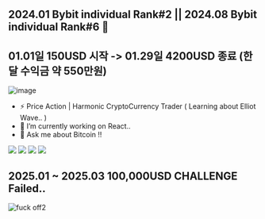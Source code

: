 ## 2024.01 Bybit individual Rank#2  ||  2024.08 Bybit individual Rank#6 👋
## 01.01일 150USD 시작 -> 01.29일 4200USD 종료 (한달 수익금 약 550만원)
![image](https://github.com/ImYourNote/ImYourNote/assets/151738467/14ace6f2-792a-4537-9806-86e7fd6bb521)

- ⚡ Price Action | Harmonic CryptoCurrency Trader ( Learning about Elliot Wave.. )
- 🔭 I’m currently working on React..
- 💬 Ask me about Bitcoin !!

<img src="https://img.shields.io/badge/Javascript-F7DF1E?style=for-the-badge&logo=javascript&logoColor=FFF"/>  <img src="https://img.shields.io/badge/HTML5-E34F26?style=for-the-badge&logo=html5&logoColor=FFF"/>  <img src="https://img.shields.io/badge/CSS3-1572B6?style=for-the-badge&logo=css3&logoColor=FFF"/>  <img src="https://img.shields.io/badge/jquery-0769AD?style=for-the-badge&logo=jquery&logoColor=FFF"/>

##  2025.01 ~ 2025.03 100,000USD CHALLENGE Failed.. 
![fuck off2](https://github.com/user-attachments/assets/6fe903a1-5d91-4de1-be20-e76e39ccd228)



<!--
**ImYourNote/ImYourNote** is a ✨ _special_ ✨ repository because its `README.md` (this file) appears on your GitHub profile.
Here are some ideas to get you started:
- 🔭 I’m currently working on ...
- 🌱 I’m currently learning ...
- 👯 I’m looking to collaborate on ...
- 🤔 I’m looking for help with ...
- 💬 Ask me about ...
- 📫 How to reach me: ...
- 😄 Pronouns: ...
- ⚡ Fun fact: ...
-->
